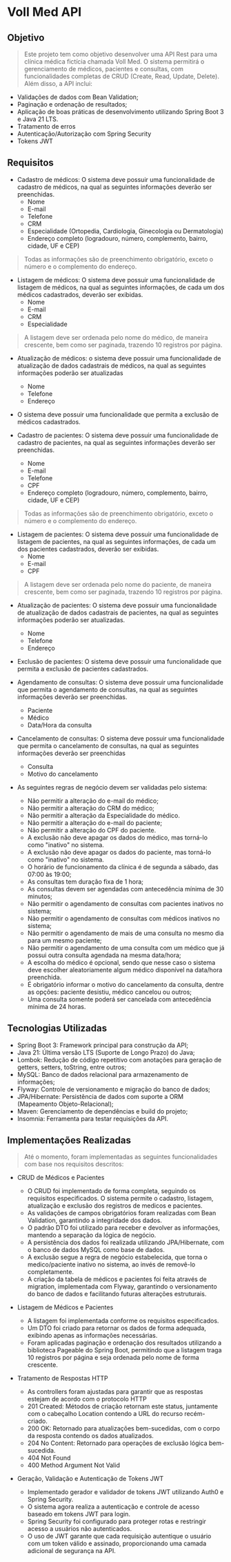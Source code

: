 # Voll Med API
## Objetivo
> Este projeto tem como objetivo desenvolver uma API Rest para uma clínica médica fictícia chamada Voll Med.
O sistema permitirá o gerenciamento de médicos, pacientes e consultas, com funcionalidades completas de CRUD
(Create, Read, Update, Delete). Além disso, a API inclui:

- Validações de dados com Bean Validation;
- Paginação e ordenação de resultados;
- Aplicação de boas práticas de desenvolvimento utilizando Spring Boot 3 e Java 21 LTS.
- Tratamento de erros
- Autenticação/Autorização com Spring Security
- Tokens JWT

## Requisitos
- Cadastro de médicos:
O sistema deve possuir uma funcionalidade de cadastro de médicos, na qual as seguintes informações deverão ser preenchidas.
  - Nome
  - E-mail
  - Telefone
  - CRM
  - Especialidade (Ortopedia, Cardiologia, Ginecologia ou Dermatologia)
  - Endereço completo (logradouro, número, complemento, bairro, cidade, UF e CEP)
> Todas as informações são de preenchimento obrigatório, exceto o número e o complemento do endereço.

- Listagem de médicos:
O sistema deve possuir uma funcionalidade de listagem de médicos, na qual as seguintes informações, de cada um dos médicos cadastrados, deverão ser exibidas.
  - Nome
  - E-mail
  - CRM
  - Especialidade
> A listagem deve ser ordenada pelo nome do médico, de maneira crescente, bem como ser paginada, trazendo 10 registros por página.

- Atualização de médicos: o sistema deve possuir uma funcionalidade de atualização de dados cadastrais de médicos, na qual as seguintes informações poderão ser atualizadas
  - Nome
  - Telefone
  - Endereço

- O sistema deve possuir uma funcionalidade que permita a exclusão de médicos cadastrados.

- Cadastro de pacientes: O sistema deve possuir uma funcionalidade de cadastro de pacientes, na qual as seguintes informações deverão ser preenchidas.
  - Nome
  - E-mail
  - Telefone
  - CPF
  - Endereço completo (logradouro, número, complemento, bairro, cidade, UF e CEP)
> Todas as informações são de preenchimento obrigatório, exceto o número e o complemento do endereço.

- Listagem de pacientes: O sistema deve possuir uma funcionalidade de listagem de pacientes, na qual as seguintes informações, de cada um dos pacientes cadastrados, deverão ser exibidas.
  - Nome
  - E-mail
  - CPF
> A listagem deve ser ordenada pelo nome do paciente, de maneira crescente, bem como ser paginada, trazendo 10 registros por página.

- Atualização de pacientes: O sistema deve possuir uma funcionalidade de atualização de dados cadastrais de pacientes, na qual as seguintes informações poderão ser atualizadas.
  - Nome
  - Telefone
  - Endereço
  
- Exclusão de pacientes: O sistema deve possuir uma funcionalidade que permita a exclusão de pacientes cadastrados.

- Agendamento de consultas: O sistema deve possuir uma funcionalidade que permita o agendamento de consultas, na qual as seguintes informações deverão ser preenchidas.
  - Paciente
  - Médico
  - Data/Hora da consulta

- Cancelamento de consultas: O sistema deve possuir uma funcionalidade que permita o cancelamento de consultas, na qual as seguintes informações deverão ser preenchidas
  - Consulta
  - Motivo do cancelamento
  
- As seguintes regras de negócio devem ser validadas pelo sistema:
  - Não permitir a alteração do e-mail do médico;
  - Não permitir a alteração do CRM do médico;
  - Não permitir a alteração da Especialidade do médico.
  - Não permitir a alteração do e-mail do paciente;
  - Não permitir a alteração do CPF do paciente.
  - A exclusão não deve apagar os dados do médico, mas torná-lo como "inativo" no sistema.
  - A exclusão não deve apagar os dados do paciente, mas torná-lo como "inativo" no sistema.
  - O horário de funcionamento da clínica é de segunda a sábado, das 07:00 às 19:00;
  - As consultas tem duração fixa de 1 hora;
  - As consultas devem ser agendadas com antecedência mínima de 30 minutos;
  - Não permitir o agendamento de consultas com pacientes inativos no sistema;
  - Não permitir o agendamento de consultas com médicos inativos no sistema;
  - Não permitir o agendamento de mais de uma consulta no mesmo dia para um mesmo paciente;
  - Não permitir o agendamento de uma consulta com um médico que já possui outra consulta agendada na mesma data/hora;
  - A escolha do médico é opcional, sendo que nesse caso o sistema deve escolher aleatoriamente algum médico disponível na data/hora preenchida.
  - É obrigatório informar o motivo do cancelamento da consulta, dentre as opções: paciente desistiu, médico cancelou ou outros;
  - Uma consulta somente poderá ser cancelada com antecedência mínima de 24 horas.

## Tecnologias Utilizadas
- Spring Boot 3: Framework principal para construção da API;
- Java 21: Última versão LTS (Suporte de Longo Prazo) do Java;
- Lombok: Redução de código repetitivo com anotações para geração de getters, setters, toString, entre outros;
- MySQL: Banco de dados relacional para armazenamento de informações;
- Flyway: Controle de versionamento e migração do banco de dados;
- JPA/Hibernate: Persistência de dados com suporte a ORM (Mapeamento Objeto-Relacional);
- Maven: Gerenciamento de dependências e build do projeto;
- Insomnia: Ferramenta para testar requisições da API.

## Implementações Realizadas
> Até o momento, foram implementadas as seguintes funcionalidades com base nos requisitos descritos:
-  CRUD de Médicos e Pacientes
    - O CRUD foi implementado de forma completa, seguindo os requisitos especificados. O sistema permite o cadastro, listagem, atualização e exclusão dos registros de medicos e pacientes.
    - As validações de campos obrigatórios foram realizadas com Bean Validation, garantindo a integridade dos dados.
    - O padrão DTO foi utilizado para receber e devolver as informações, mantendo a separação da lógica de negócio.
    - A persistência dos dados foi realizada utilizando JPA/Hibernate, com o banco de dados MySQL como base de dados.
    - A exclusão segue a regra de negócio estabelecida, que torna o medico/paciente inativo no sistema, ao invés de removê-lo completamente.
    -  A criação da tabela de médicos e pacientes foi feita através de migration, implementada com Flyway, garantindo o versionamento do banco de dados e facilitando futuras alterações estruturais.

- Listagem de Médicos e Pacientes
    - A listagem foi implementada conforme os requisitos especificados.
    - Um DTO foi criado para retornar os dados de forma adequada, exibindo apenas as informações necessárias.
    - Foram aplicadas paginação e ordenação dos resultados utilizando a biblioteca Pageable do Spring Boot, permitindo que a listagem traga 10 registros por página e seja ordenada pelo nome de forma crescente.

- Tratamento de Respostas HTTP
    - As controllers foram ajustadas para garantir que as respostas estejam de acordo com o protocolo HTTP
    - 201 Created: Métodos de criação retornam este status, juntamente com o cabeçalho Location contendo a URL do recurso recém-criado.
    - 200 OK: Retornado para atualizações bem-sucedidas, com o corpo da resposta contendo os dados atualizados.
    - 204 No Content: Retornado para operações de exclusão lógica bem-sucedida.
    - 404 Not Found
    - 400 Method Argument Not Valid

- Geração, Validação e Autenticação de Tokens JWT
    - Implementado gerador e validador de tokens JWT utilizando Auth0 e Spring Security.
    - O sistema agora realiza a autenticação e controle de acesso baseado em tokens JWT para login.
    - Spring Security foi configurado para proteger rotas e restringir acesso a usuários não autenticados.
    - O uso de JWT garante que cada requisição autentique o usuário com um token válido e assinado, proporcionando uma camada adicional de segurança na API.

